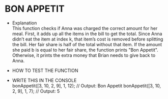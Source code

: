 # BON APPETIT

- Explanation  
This function checks if Anna was charged the correct amount for her meal. First, it adds up all the items in the bill to get the total. Since Anna didn’t eat the item at index k, that item’s cost is removed before splitting the bill. Her fair share is half of the total without that item. If the amount she paid b is equal to her fair share, the function prints "Bon Appetit". Otherwise, it prints the extra money that Brian needs to give back to Anna.

- HOW TO TEST THE FUNCTION

- WRITE THIS IN THE CONSOLE  
bonAppetit([3, 10, 2, 9], 1, 12); // Output: Bon Appetit
bonAppetit([3, 10, 2, 9], 1, 7);  // Output: 5
